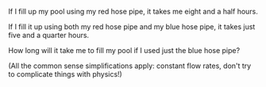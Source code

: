 If I fill up my pool using my red hose pipe, it takes me eight and a half hours.

If I fill it up using both my red hose pipe and my blue hose pipe, it takes just five and a quarter hours.

How long will it take me to fill my pool if I used just the blue hose pipe?

(All the common sense simplifications apply: constant flow rates, don't try to complicate things with physics!)